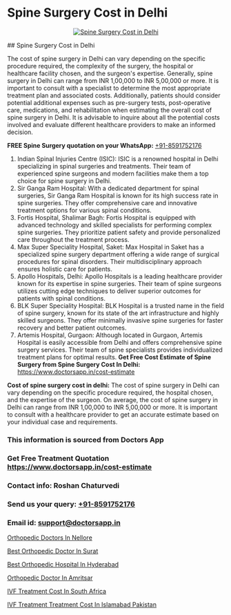 # Spine Surgery Cost in Delhi

<p align="center">
  <a href="null">
    <img src="null" alt="Spine Surgery Cost in Delhi">
  </a>
</p>
## Spine Surgery Cost in Delhi

The cost of spine surgery in Delhi can vary depending on the specific procedure required, the complexity of the surgery, the hospital or healthcare facility chosen, and the surgeon's expertise. Generally, spine surgery in Delhi can range from INR 1,00,000 to INR 5,00,000 or more. It is important to consult with a specialist to determine the most appropriate treatment plan and associated costs. Additionally, patients should consider potential additional expenses such as pre-surgery tests, post-operative care, medications, and rehabilitation when estimating the overall cost of spine surgery in Delhi. It is advisable to inquire about all the potential costs involved and evaluate different healthcare providers to make an informed decision.

**FREE Spine Surgery quotation on your WhatsApp:**  [+91-8591752176](https://api.whatsapp.com/send?phone=8591752176)

1) Indian Spinal Injuries Centre (ISIC): ISIC is a renowned hospital in Delhi specializing in spinal surgeries and treatments. Their team of experienced spine surgeons and modern facilities make them a top choice for spine surgery in Delhi.
2) Sir Ganga Ram Hospital: With a dedicated department for spinal surgeries, Sir Ganga Ram Hospital is known for its high success rate in spine surgeries. They offer comprehensive care and innovative treatment options for various spinal conditions.
3) Fortis Hospital, Shalimar Bagh: Fortis Hospital is equipped with advanced technology and skilled specialists for performing complex spine surgeries. They prioritize patient safety and provide personalized care throughout the treatment process.
4) Max Super Speciality Hospital, Saket: Max Hospital in Saket has a specialized spine surgery department offering a wide range of surgical procedures for spinal disorders. Their multidisciplinary approach ensures holistic care for patients.
5) Apollo Hospitals, Delhi: Apollo Hospitals is a leading healthcare provider known for its expertise in spine surgeries. Their team of spine surgeons utilizes cutting edge techniques to deliver superior outcomes for patients with spinal conditions.
6) BLK Super Speciality Hospital: BLK Hospital is a trusted name in the field of spine surgery, known for its state of the art infrastructure and highly skilled surgeons. They offer minimally invasive spine surgeries for faster recovery and better patient outcomes.
7) Artemis Hospital, Gurgaon: Although located in Gurgaon, Artemis Hospital is easily accessible from Delhi and offers comprehensive spine surgery services. Their team of spine specialists provides individualized treatment plans for optimal results.
**Get Free Cost Estimate of Spine Surgery from Spine Surgery Cost In Delhi:** https://www.doctorsapp.in/cost-estimate

**Cost of spine surgery cost in delhi:**
The cost of spine surgery in Delhi can vary depending on the specific procedure required, the hospital chosen, and the expertise of the surgeon. On average, the cost of spine surgery in Delhi can range from INR 1,00,000 to INR 5,00,000 or more. It is important to consult with a healthcare provider to get an accurate estimate based on your individual case and requirements.

### This information is sourced from Doctors App 
### Get Free Treatment Quotation https://www.doctorsapp.in/cost-estimate
### Contact info: Roshan Chaturvedi 
### Send us your query: [+91-8591752176](https://api.whatsapp.com/send?phone=8591752176) 
### Email id: support@doctorsapp.in

[Orthopedic Doctors In Nellore](https://www.linkedin.com/pulse/orthopedic-doctors-nellore-doctorsapp-rajshahi-b2sce?trackingId=Ucz1%2BRF7aoxuPs6frhI88A%3D%3D&lipi=urn%3Ali%3Apage%3Ad_flagship3_company_admin%3BtGKQvLKET%2FOkWlJl4W0MBA%3D%3D)

[Best Orthopedic Doctor In Surat](https://www.linkedin.com/pulse/best-orthopedic-doctor-surat-doctorsapp-chittagong-hciye?trackingId=jKmMNezZltfIiPHfoGD1Qw%3D%3D&lipi=urn%3Ali%3Apage%3Ad_flagship3_company_admin%3BUjs5mcUZR9ewYOKOFkpg2w%3D%3D)

[Best Orthopedic Hospital In Hyderabad](https://medium.com/@vimalrana22/best-orthopedic-hospital-in-hyderabad-e7492a968a31)

[Orthopedic Doctor In Amritsar](https://medium.com/@vimalrana22/orthopedic-doctor-in-amritsar-e1f5a21db741)

[IVF Treatment Cost In South Africa](https://doctors-apps.github.io/doctorsapp/ivf-treatment-cost-in-south-africa)

[IVF Treatment Treatment Cost In Islamabad Pakistan](https://doctors-apps.github.io/doctorsapp/ivf-treatment-treatment-cost-in-islamabad-pakistan)

